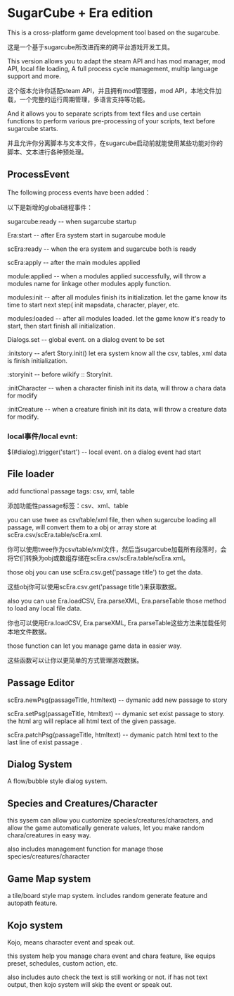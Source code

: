 # SugarCube + Era edition

This is a cross-platform game development tool based on the sugarcube.

这是一个基于sugarcube所改进而来的跨平台游戏开发工具。


This version allows you to adapt the steam API and has mod manager, mod API, local file loading, A full process cycle management, multip language support and more.

这个版本允许你适配steam API，并且拥有mod管理器，mod API，本地文件加载，一个完整的运行周期管理，多语言支持等功能。


And it allows you to separate scripts from text files and use certain functions to perform various pre-processing of your scripts, text before sugarcube starts.

并且允许你分离脚本与文本文件，在sugarcube启动前就能使用某些功能对你的脚本、文本进行各种预处理。


## ProcessEvent

The following process events have been added：

以下是新增的global进程事件：


sugarcube:ready  -- when sugarcube startup

Era:start  -- after Era system start in sugarcube module

scEra:ready -- when the era system and sugarcube both is ready

scEra:apply -- after the main modules applied

module:applied -- when a modules applied successfully, will throw a modules name for linkage other modules apply function.

modules:init -- after all modules finish its initialization. let the game know its time to start next step( init mapsdata, character, player, etc.

modules:loaded -- after all modules loaded. let the game know it's ready to start, then start finish all initialization.


Dialogs.set -- global event. on a dialog event to be set

:initstory    -- afert Story.init() let era system know all the csv, tables, xml data is finish initialization.

:storyinit    -- before wikify :: StoryInit.

:initCharacter  -- when a character finish init its data, will throw a chara data for modify

:initCreature -- when a creature finish init its data, will throw a creature data for modify.


### local事件/local evnt:

$(#dialog).trigger('start')  -- local event. on a dialog event had start

## File loader

add functional passage tags: csv, xml, table

添加功能性passage标签：csv、xml、table

you can use twee as csv/table/xml file, then when sugarcube loading all passage, will convert them to a obj or array store at scEra.csv/scEra.table/scEra.xml.

你可以使用twee作为csv/table/xml文件，然后当sugarcube加载所有段落时，会将它们转换为obj或数组存储在scEra.csv/scEra.table/scEra.xml。

those obj you can use scEra.csv.get('passage title') to get the data.

这些obj你可以使用scEra.csv.get('passage title')来获取数据。

also you can use Era.loadCSV, Era.parseXML, Era.parseTable those method  to load any local file data.

你也可以使用Era.loadCSV, Era.parseXML, Era.parseTable这些方法来加载任何本地文件数据。

those function can let you manage game data in easier way.

这些函数可以让你以更简单的方式管理游戏数据。


## Passage Editor
scEra.newPsg(passageTitle, htmltext)  -- dymanic add new passage to story

scEra.setPsg(passageTitle, htmltext)  -- dymanic set exist passage to story. the html arg will replace all html text of the given passage.

scEra.patchPsg(passageTitle, htmltext) -- dymanic patch html text to the last line of exist passage .

## Dialog System
A flow/bubble style dialog system.

## Species and Creatures/Character
this sysem can allow you customize species/creatures/characters, and allow the game automatically generate values, let you make random chara/creatures in easy way.

also includes management function for manage those species/creatures/character

## Game Map system
a tile/board style map system. includes random generate feature and autopath feature.

## Kojo system
Kojo, means character event and speak out.

this system help you manage chara event and chara feature, like equips preset, schedules, custom action, etc.

also includes auto check the text is still working or not. if has not text output, then kojo system will skip the event or speak out.
